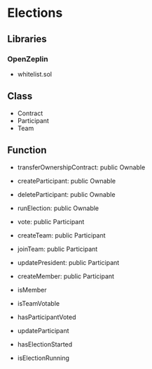 # Elections

## Libraries

### OpenZeplin

- whitelist.sol

## Class

- Contract
- Participant
- Team

## Function

- transferOwnershipContract: public Ownable
- createParticipant: public Ownable
- deleteParticipant: public Ownable
- runElection: public Ownable

- vote: public Participant
- createTeam: public Participant
- joinTeam: public Participant

- updatePresident: public Participant
- createMember: public Participant

- isMember
- isTeamVotable
- hasParticipantVoted
- updateParticipant
- hasElectionStarted
- isElectionRunning
